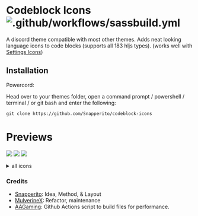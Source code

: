 # Codeblock Icons ![.github/workflows/sassbuild.yml](https://github.com/Snapperito/codeblock-icons/workflows/.github/workflows/sassbuild.yml/badge.svg?branch=main&event=push)
A discord theme compatible with most other themes. Adds neat looking language icons to code blocks (supports all 183 hljs types). (works well with [Settings Icons](https://github.com/Snapperito/Settings-Icons))

## Installation
Powercord:

Head over to your themes folder, open a command prompt / powershell / terminal / or git bash and enter the following:
```
git clone https://github.com/Snapperito/codeblock-icons
```

# Previews


![](https://media.discordapp.net/attachments/755125985330069599/770834128206692372/unknown.png)
![](https://media.discordapp.net/attachments/755125985330069599/770834173026893894/unknown.png)
![](https://media.discordapp.net/attachments/755125985330069599/770834227997835264/unknown.png)

<details>
  <summary>all icons</summary>

![](https://media.discordapp.net/attachments/761658510211285042/770877112722259968/unknown.png)
![](https://media.discordapp.net/attachments/761658510211285042/770877473583267850/unknown.png)
![](https://media.discordapp.net/attachments/761658510211285042/770877686687596544/unknown.png)
![](https://media.discordapp.net/attachments/761658510211285042/770877870423277588/unknown.png)
![](https://media.discordapp.net/attachments/761658510211285042/770878072018829312/unknown.png)
![](https://media.discordapp.net/attachments/761658510211285042/770878281830236180/unknown.png)
![](https://media.discordapp.net/attachments/761658510211285042/770878928071163924/unknown.png)
![](https://media.discordapp.net/attachments/761658510211285042/770879229704929290/unknown.png)
![](https://media.discordapp.net/attachments/761658510211285042/770879380566179850/unknown.png)
![](https://media.discordapp.net/attachments/761658510211285042/770879535842590720/unknown.png)
![](https://media.discordapp.net/attachments/761658510211285042/770879689761619988/unknown.png)
![](https://media.discordapp.net/attachments/761658510211285042/770879866748141618/unknown.png)
![](https://media.discordapp.net/attachments/761658510211285042/770880014555283497/unknown.png)
![](https://media.discordapp.net/attachments/761658510211285042/770880114396364800/unknown.png)


</details>

### Credits
- [Snapperito](https://github.com/Snapperito): Idea, Method, & Layout
- [MulverineX](https://github.com/MulverineX): Refactor, maintenance
- [AAGaming](https://github.com/ADoesGit): Github Actions script to build files for performance.
